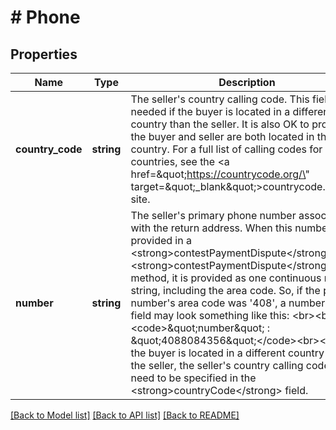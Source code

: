 # # Phone

## Properties

Name | Type | Description | Notes
------------ | ------------- | ------------- | -------------
**country_code** | **string** | The seller&#39;s country calling code. This field is needed if the buyer is located in a different country than the seller. It is also OK to provide if the buyer and seller are both located in the same country. For a full list of calling codes for all countries, see the &lt;a href&#x3D;\&quot;https://countrycode.org/\&quot;  target&#x3D;\&quot;_blank\&quot;&gt;countrycode.org&lt;/a&gt; site. | [optional]
**number** | **string** | The seller&#39;s primary phone number associated with the return address. When this number is provided in a &lt;strong&gt;contestPaymentDispute&lt;/strong&gt; or &lt;strong&gt;contestPaymentDispute&lt;/strong&gt; method, it is provided as one continuous numeric string, including the area code. So, if the phone number&#39;s area code was &#39;408&#39;, a number in this field may look something like this: &lt;br&gt;&lt;br&gt;&lt;code&gt;\&quot;number\&quot; : \&quot;4088084356\&quot;&lt;/code&gt;&lt;br&gt;&lt;br&gt;If the buyer is located in a different country than the seller, the seller&#39;s country calling code will need to be specified in the &lt;strong&gt;countryCode&lt;/strong&gt; field. | [optional]

[[Back to Model list]](../../README.md#models) [[Back to API list]](../../README.md#endpoints) [[Back to README]](../../README.md)
